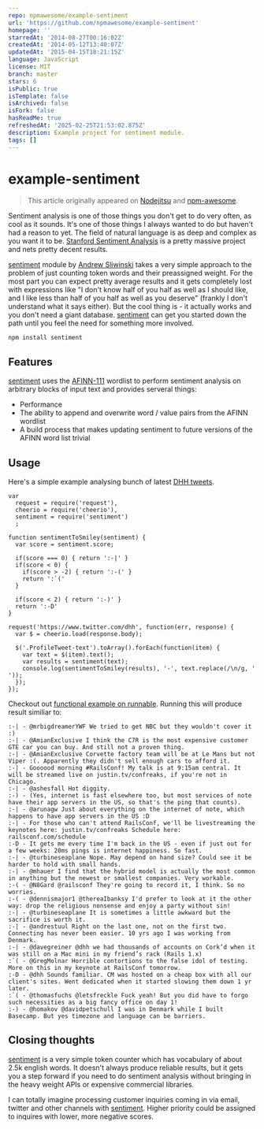 ```yaml
---
repo: npmawesome/example-sentiment
url: 'https://github.com/npmawesome/example-sentiment'
homepage: ''
starredAt: '2014-08-27T00:16:02Z'
createdAt: '2014-05-12T13:40:07Z'
updatedAt: '2015-04-15T18:21:15Z'
language: JavaScript
license: MIT
branch: master
stars: 6
isPublic: true
isTemplate: false
isArchived: false
isFork: false
hasReadMe: true
refreshedAt: '2025-02-25T21:53:02.875Z'
description: Example project for sentiment module.
tags: []
---
```


example-sentiment
=================

> This article originally appeared on [Nodejitsu](http://blog.nodejitsu.com/npmawesome-sentiment/) and [npm-awesome](http://npmawesome.com/posts/2014-04-30-sentiment/).

Sentiment analysis is one of those things you don't get to do very often, as cool as it sounds. It's one of those things I always wanted to do but haven't had a reason to yet. The field of natural language is as deep and complex as you want it to be. [Stanford Sentiment Analysis](http://nlp.stanford.edu/sentiment/) is a pretty massive project and nets pretty decent results.

[sentiment] module by [Andrew Sliwinski](https://github.com/thisandagain) takes a very simple approach to the problem of just counting token words and their preassigned weight. For the most part you can expect pretty average results and it gets completely lost with expressions like "I don't know half of you half as well as I should like, and I like less than half of you half as well as you deserve" (frankly I don't understand what it says either). But the cool thing is - it actually works and you don't need a giant database. [sentiment] can get you started down the path until you feel the need for something more involved.

    npm install sentiment

## Features

[sentiment] uses the [AFINN-111](http://www2.imm.dtu.dk/pubdb/views/publication_details.php?id=6010) wordlist to perform sentiment analysis on arbitrary blocks of input text and provides serveral things:

* Performance
* The ability to append and overwrite word / value pairs from the AFINN wordlist
* A build process that makes updating sentiment to future versions of the AFINN word list trivial

## Usage

Here's a simple example analysing bunch of latest [DHH tweets](https://www.twitter.com/dhh).

    var
      request = require('request'),
      cheerio = require('cheerio'),
      sentiment = require('sentiment')
      ;

    function sentimentToSmiley(sentiment) {
      var score = sentiment.score;

      if(score === 0) { return ':-|' }
      if(score < 0) {
        if(score > -2) { return ':-(' }
        return ':`('
      }

      if(score < 2) { return ':-)' }
      return ':-D'
    }

    request('https://www.twitter.com/dhh', function(err, response) {
      var $ = cheerio.load(response.body);

      $('.ProfileTweet-text').toArray().forEach(function(item) {
        var text = $(item).text();
        var results = sentiment(text);
        console.log(sentimentToSmiley(results), '-', text.replace(/\n/g, ' '));
      });
    });

Checkout out [functional example on runnable](http://runnable.com/U3FuXTY9W-JoY5vl). Running this will produce result similiar to:

    :-| - @mrbigdreamerYWF We tried to get NBC but they wouldn't cover it :)
    :-| - @AmianExclusive I think the C7R is the most expensive customer GTE car you can buy. And still not a proven thing.
    :-| - @AmianExclusive Corvette factory team will be at Le Mans but not Viper :(. Apparently they didn't sell enough cars to afford it.
    :-| - Goooood morning #RailsConf! My talk is at 9:15am central. It will be streamed live on justin.tv/confreaks, if you're not in Chicago.
    :-| - @ashesfall Hot diggity.
    :-) - (Yes, internet is fast elsewhere too, but most services of note have their app servers in the US, so that's the ping that counts).
    :-| - @arunagw Just about everything on the internet of note, which happens to have app servers in the US :D
    :-| - For those who can't attend RailsConf, we'll be livestreaming the keynotes here: justin.tv/confreaks Schedule here: railsconf.com/schedule
    :-D - It gets me every time I'm back in the US - even if just out for a few weeks: 20ms pings is internet happiness. So fast.
    :-| - @turbineseaplane Nope. May depend on hand size? Could see it be harder to hold with small hands.
    :-| - @mhauer I find that the hybrid model is actually the most common in anything but the newest or smallest companies. Very workable.
    :-( - @N8Gard @railsconf They're going to record it, I think. So no worries.
    :-( - @dennismajor1 @thereaIbanksy I'd prefer to look at it the other way: drop the religious nonsense and enjoy a party without sin!
    :-| - @turbineseaplane It is sometimes a little awkward but the sacrifice is worth it.
    :-| - @andrestuul Right on the last one, not on the first two. Connecting has never been easier. 10 yrs ago I was working from Denmark.
    :-| - @davegreiner @dhh we had thousands of accounts on Cork’d when it was still on a Mac mini in my friend’s rack (Rails 1.x)
    :`( - @GregMolnar Horrible contortions to the false idol of testing. More on this in my keynote at RailsConf tomorrow.
    :-D - @dhh Sounds familiar. CM was hosted on a cheap box with all our client's sites. Went dedicated when it started slowing them down 1 yr later.
    :`( - @thomasfuchs @letsfreckle Fuck yeah! But you did have to forgo such necessities as a big fancy office on day 1!
    :-) - @homakov @davidpetschull I was in Denmark while I built Basecamp. But yes timezone and language can be barriers.

## Closing thoughts

[sentiment] is a very simple token counter which has vocabulary of about 2.5k english words. It doesn't always produce reliable results, but it gets you a step forward if you need to do sentiment analysis without bringing in the heavy weight APIs or expensive commercial libraries.

I can totally imagine processing customer inquiries coming in via email, twitter and other channels with [sentiment]. Higher priority could be assigned to inquires with lower, more negative scores.

[sentiment]: https://github.com/thisandagain/sentiment
[Alex Gorbatchev]: https://github.com/alexgorbatchev
[npmawesome.com]: http://npmawesome.com
[npm-awesome-site]: https://github.com/alexgorbatchev/npm-awesome-site


